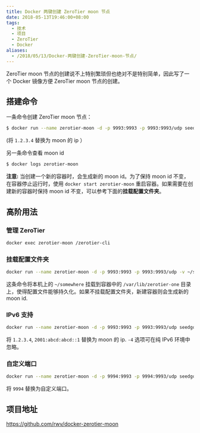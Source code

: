```yaml
---
title: Docker 两键创建 ZeroTier moon 节点
date: 2018-05-13T19:46:00+08:00
tags:
  - 技术
  - 项目
  - ZeroTier
  - Docker
aliases:
  - /2018/05/13/Docker-两键创建-ZeroTier-moon-节点/
---
```


ZeroTier moon 节点的创建说不上特别繁琐但也绝对不是特别简单，因此写了一个 Docker 镜像方便 ZeroTier moon 节点的创建。

<!--more-->

## 搭建命令

一条命令创建 ZeroTier moon 节点：

```bash
$ docker run --name zerotier-moon -d -p 9993:9993 -p 9993:9993/udp seedgou/zerotier-moon -4 1.2.3.4
```

(将 `1.2.3.4` 替换为 moon 的 ip ）

另一条命令查看 moon id

```bash
$ docker logs zerotier-moon
```

**注意:** 当创建一个新的容器时，会生成新的 moon id。为了保持 moon id 不变，在容器停止运行时，使用 `docker start zerotier-moon` 重启容器。如果需要在创建新的容器时保持 moon id 不变，可以参考下面的**挂载配置文件夹**。

## 高阶用法

### 管理 ZeroTier

```bash
docker exec zerotier-moon /zerotier-cli
```

### 挂载配置文件夹

```bash
docker run --name zerotier-moon -d -p 9993:9993 -p 9993:9993/udp -v ~/somewhere:/var/lib/zerotier-one seedgou/zerotier-moon -4 1.2.3.4
```

这条命令将本机上的 `~/somewhere` 挂载到容器中的 `/var/lib/zerotier-one` 目录上，使得配置文件能够持久化。如果不挂载配置文件夹，新建容器则会生成新的 moon id.

### IPv6 支持

```bash
docker run --name zerotier-moon -d -p 9993:9993 -p 9993:9993/udp seedgou/zerotier-moon -4 1.2.3.4 -6 2001:abcd:abcd::1
```

将 `1.2.3.4`, `2001:abcd:abcd::1` 替换为 moon 的 ip. `-4` 选项可在纯 IPv6 环境中忽略。

### 自定义端口

```bash
docker run --name zerotier-moon -d -p 9994:9993 -p 9994:9993/udp seedgou/zerotier-moon -4 1.2.3.4 -p 9994
```

将 `9994` 替换为自定义端口。

## 项目地址

https://github.com/rwv/docker-zerotier-moon

